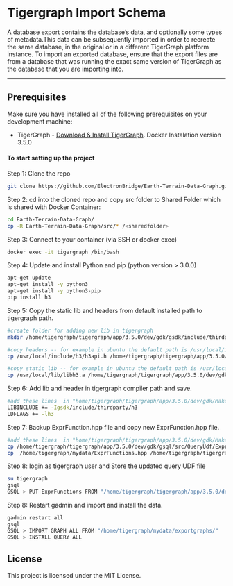 # Tigergraph Import Schema
A database export contains the database’s data, and optionally some types of metadata.This data can be subsequently imported in order to recreate the same database, in the original or in a different TigerGraph platform instance.
To import an exported database, ensure that the export files are from a database that was running the exact same version of TigerGraph as the database that you are importing into.


---
## Prerequisites
Make sure you have installed all of the following prerequisites on your development machine:
* TigerGraph - [Download & Install TigerGraph](https://docs.tigergraph.com/tigergraph-server/current/getting-started/docker). Docker Instalation version 3.5.0

#### To start setting up the project

Step 1: Clone the repo

```bash
git clone https://github.com/ElectronBridge/Earth-Terrain-Data-Graph.git
```

Step 2: cd into the cloned repo and copy src folder to Shared Folder which is shared with Docker Container:

```bash
cd Earth-Terrain-Data-Graph/
cp -R Earth-Terrain-Data-Graph/src/* /<sharedfolder>
```

Step 3:  Connect to your container (via SSH or docker exec)

```bash
docker exec -it tigergraph /bin/bash
```

Step 4: Update and install Python and pip (python version > 3.0.0)

```bash
apt-get update
apt-get install -y python3
apt-get install -y python3-pip
pip install h3
```

Step 5: Copy the static lib and headers from default installed path to tigergraph path.
```bash
#create folder for adding new lib in tigergraph
mkdir /home/tigergraph/tigergraph/app/3.5.0/dev/gdk/gsdk/include/thirdparty/h3 

#copy headers -- for example in ubuntu the default path is /usr/local/include
cp /usr/local/include/h3/h3api.h /home/tigergraph/tigergraph/app/3.5.0/dev/gdk/gsdk/include/thirdparty/h3/

#copy static lib -- for example in ubuntu the default path is /usr/local/lib
cp /usr/local/lib/libh3.a /home/tigergraph/tigergraph/app/3.5.0/dev/gdk/gsdk/lib/release/
```
Step 6: Add lib and header in tigergraph compiler path and save.
```bash
#add these lines  in "home/tigergraph/tigergraph/app/3.5.0/dev/gdk/MakeUdf"
LIBINCLUDE += -Igsdk/include/thirdparty/h3
LDFLAGS += -lh3
```

Step 7: Backup ExprFunction.hpp file and copy new ExprFunction.hpp file.
```bash
#add these lines  in "home/tigergraph/tigergraph/app/3.5.0/dev/gdk/MakeUdf"
cp /home/tigergraph/tigergraph/app/3.5.0/dev/gdk/gsql/src/QueryUdf/ExprFunctions.hpp /home/tigergraph/tigergraph/app/3.5.0/dev/gdk/gsql/src/QueryUdf/ExprFunctions.hppold
cp  /home/tigergraph/mydata/ExprFunctions.hpp /home/tigergraph/tigergraph/app/3.5.0/dev/gdk/gsql/src/QueryUdf/ExprFunctions.hpp
```
Step 8: login as tigergraph user and Store the updated query UDF file
```bash
su tigergraph
gsql
GSQL > PUT ExprFunctions FROM "/home/tigergraph/tigergraph/app/3.5.0/dev/gdk/gsql/src/QueryUdf/ExprFunctions.hpp"
```
Step 8: Restart gadmin and import and install the data.
```bash
gadmin restart all
gsql
GSQL > IMPORT GRAPH ALL FROM "/home/tigergraph/mydata/exportgraphs/"
GSQL > INSTALL QUERY ALL 
```

## License

This project is licensed under the MIT License.
